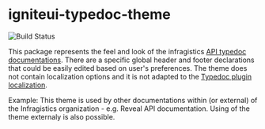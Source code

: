 # igniteui-typedoc-theme
![Build Status](https://travis-ci.org/IgniteUI/igniteui-typedoc-theme.svg?branch=master)

This package represents the feel and look of the infragistics [API typedoc documentations]((https://www.infragistics.com/products/ignite-ui-angular/docs/typescript/latest/)).
There are a specific global header and footer declarations that could be easily edited based on user's preferences.
The theme does not contain localization options and it is not adapted to the [Typedoc plugin localization](https://github.com/IgniteUI/typedoc-plugin-localization).


Example: This theme is used by other documentations within (or external) of the Infragistics organization - e.g. Reveal API documentation. Using of the theme externaly is also possible.
